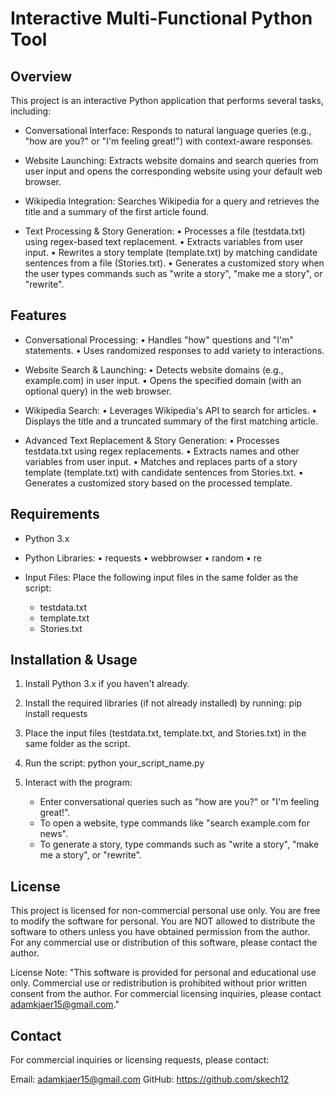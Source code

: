 Interactive Multi-Functional Python Tool
==========================================

Overview
--------
This project is an interactive Python application that performs several tasks, including:

- Conversational Interface:
  Responds to natural language queries (e.g., "how are you?" or "I'm feeling great!") with context-aware responses.

- Website Launching:
  Extracts website domains and search queries from user input and opens the corresponding website using your default web browser.

- Wikipedia Integration:
  Searches Wikipedia for a query and retrieves the title and a summary of the first article found.

- Text Processing & Story Generation:
  • Processes a file (testdata.txt) using regex-based text replacement.
  • Extracts variables from user input.
  • Rewrites a story template (template.txt) by matching candidate sentences from a file (Stories.txt).
  • Generates a customized story when the user types commands such as "write a story", "make me a story", or "rewrite".

Features
--------
- Conversational Processing:
  • Handles "how" questions and "I'm" statements.
  • Uses randomized responses to add variety to interactions.

- Website Search & Launching:
  • Detects website domains (e.g., example.com) in user input.
  • Opens the specified domain (with an optional query) in the web browser.

- Wikipedia Search:
  • Leverages Wikipedia's API to search for articles.
  • Displays the title and a truncated summary of the first matching article.

- Advanced Text Replacement & Story Generation:
  • Processes testdata.txt using regex replacements.
  • Extracts names and other variables from user input.
  • Matches and replaces parts of a story template (template.txt) with candidate sentences from Stories.txt.
  • Generates a customized story based on the processed template.

Requirements
------------
- Python 3.x
- Python Libraries:
  • requests
  • webbrowser
  • random
  • re

- Input Files:
  Place the following input files in the same folder as the script:
    - testdata.txt
    - template.txt
    - Stories.txt

Installation & Usage
----------------------
1. Install Python 3.x if you haven't already.

2. Install the required libraries (if not already installed) by running:
      pip install requests

3. Place the input files (testdata.txt, template.txt, and Stories.txt) in the same folder as the script.

4. Run the script:
      python your_script_name.py

5. Interact with the program:
   - Enter conversational queries such as "how are you?" or "I'm feeling great!".
   - To open a website, type commands like "search example.com for news".
   - To generate a story, type commands such as "write a story", "make me a story", or "rewrite".

License
-------
This project is licensed for non-commercial personal use only.
You are free to modify the software for personal.
You are NOT allowed to distribute the software to others unless you have obtained permission from the author.
For any commercial use or distribution of this software, please contact the author.

License Note:
"This software is provided for personal and educational use only. Commercial use or redistribution is prohibited without prior written consent from the author. For commercial licensing inquiries, please contact adamkjaer15@gmail.com."

Contact
-------
For commercial inquiries or licensing requests, please contact:

Email: adamkjaer15@gmail.com
GitHub: https://github.com/skech12
